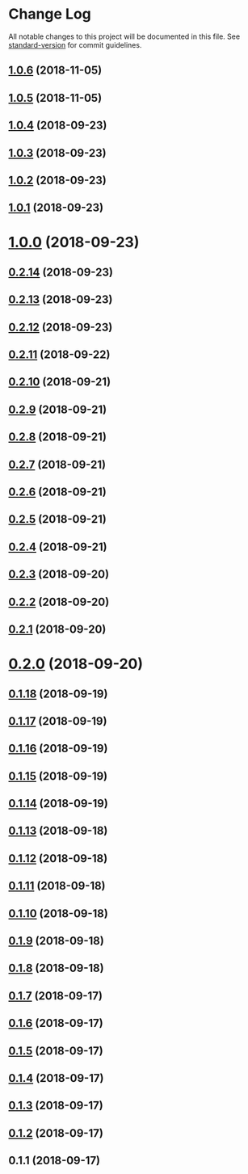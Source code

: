 # Change Log

All notable changes to this project will be documented in this file. See [standard-version](https://github.com/conventional-changelog/standard-version) for commit guidelines.

<a name="1.0.6"></a>
## [1.0.6](https://github.com/svenanders/uJwt/compare/v1.0.5...v1.0.6) (2018-11-05)



<a name="1.0.5"></a>
## [1.0.5](https://github.com/svenanders/uJwt/compare/v1.0.4...v1.0.5) (2018-11-05)



<a name="1.0.4"></a>
## [1.0.4](https://github.com/svenanders/ujwt/compare/v1.0.3...v1.0.4) (2018-09-23)



<a name="1.0.3"></a>
## [1.0.3](https://github.com/svenanders/ujwt/compare/v1.0.2...v1.0.3) (2018-09-23)



<a name="1.0.2"></a>
## [1.0.2](https://github.com/svenanders/ujwt/compare/v1.0.1...v1.0.2) (2018-09-23)



<a name="1.0.1"></a>
## [1.0.1](https://github.com/svenanders/ujwt/compare/v1.0.0...v1.0.1) (2018-09-23)



<a name="1.0.0"></a>
# [1.0.0](https://github.com/svenanders/ujwt/compare/v0.2.14...v1.0.0) (2018-09-23)



<a name="0.2.14"></a>
## [0.2.14](https://github.com/svenanders/ujwt/compare/v0.2.13...v0.2.14) (2018-09-23)



<a name="0.2.13"></a>
## [0.2.13](https://github.com/svenanders/ujwt/compare/v0.2.12...v0.2.13) (2018-09-23)



<a name="0.2.12"></a>
## [0.2.12](https://github.com/svenanders/ujwt/compare/v0.2.11...v0.2.12) (2018-09-23)



<a name="0.2.11"></a>
## [0.2.11](https://github.com/svenanders/ujwt/compare/v0.2.10...v0.2.11) (2018-09-22)



<a name="0.2.10"></a>
## [0.2.10](https://github.com/svenanders/openresty-jwt/compare/v0.2.9...v0.2.10) (2018-09-21)



<a name="0.2.9"></a>
## [0.2.9](https://github.com/svenanders/openresty-jwt/compare/v0.2.8...v0.2.9) (2018-09-21)



<a name="0.2.8"></a>
## [0.2.8](https://github.com/svenanders/openresty-jwt/compare/v0.2.7...v0.2.8) (2018-09-21)



<a name="0.2.7"></a>
## [0.2.7](https://github.com/svenanders/openresty-jwt/compare/v0.2.6...v0.2.7) (2018-09-21)



<a name="0.2.6"></a>
## [0.2.6](https://github.com/svenanders/openresty-jwt/compare/v0.2.5...v0.2.6) (2018-09-21)



<a name="0.2.5"></a>
## [0.2.5](https://github.com/svenanders/openresty-jwt/compare/v0.2.4...v0.2.5) (2018-09-21)



<a name="0.2.4"></a>
## [0.2.4](https://github.com/svenanders/openresty-jwt/compare/v0.2.3...v0.2.4) (2018-09-21)



<a name="0.2.3"></a>
## [0.2.3](https://github.com/svenanders/openresty-jwt/compare/v0.2.2...v0.2.3) (2018-09-20)



<a name="0.2.2"></a>
## [0.2.2](https://github.com/svenanders/openresty-jwt/compare/v0.2.1...v0.2.2) (2018-09-20)



<a name="0.2.1"></a>
## [0.2.1](https://github.com/svenanders/openresty-jwt/compare/v0.2.0...v0.2.1) (2018-09-20)



<a name="0.2.0"></a>
# [0.2.0](https://github.com/svenanders/openresty-jwt/compare/v0.1.18...v0.2.0) (2018-09-20)



<a name="0.1.18"></a>
## [0.1.18](https://github.com/svenanders/openresty-jwt/compare/v0.1.17...v0.1.18) (2018-09-19)



<a name="0.1.17"></a>
## [0.1.17](https://github.com/svenanders/jwt/compare/v0.1.16...v0.1.17) (2018-09-19)



<a name="0.1.16"></a>
## [0.1.16](https://github.com/svenanders/jwt/compare/v0.1.15...v0.1.16) (2018-09-19)



<a name="0.1.15"></a>
## [0.1.15](https://github.com/svenanders/jwt/compare/v0.1.14...v0.1.15) (2018-09-19)



<a name="0.1.14"></a>
## [0.1.14](https://github.com/svenanders/jwt/compare/v0.1.13...v0.1.14) (2018-09-19)



<a name="0.1.13"></a>
## [0.1.13](https://github.com/svenanders/jwt/compare/v0.1.12...v0.1.13) (2018-09-18)



<a name="0.1.12"></a>
## [0.1.12](https://github.com/svenanders/jwt/compare/v0.1.11...v0.1.12) (2018-09-18)



<a name="0.1.11"></a>
## [0.1.11](https://github.com/svenanders/jwt/compare/v0.1.10...v0.1.11) (2018-09-18)



<a name="0.1.10"></a>
## [0.1.10](https://github.com/svenanders/jwt/compare/v0.1.9...v0.1.10) (2018-09-18)



<a name="0.1.9"></a>
## [0.1.9](https://github.com/svenanders/jwt/compare/v0.1.8...v0.1.9) (2018-09-18)



<a name="0.1.8"></a>
## [0.1.8](https://github.com/svenanders/capability-url/compare/v0.1.7...v0.1.8) (2018-09-18)



<a name="0.1.7"></a>
## [0.1.7](https://github.com/svenanders/capability-url/compare/v0.1.6...v0.1.7) (2018-09-17)



<a name="0.1.6"></a>
## [0.1.6](https://github.com/svenanders/capability-url/compare/v0.1.5...v0.1.6) (2018-09-17)



<a name="0.1.5"></a>
## [0.1.5](https://github.com/svenanders/capability-url/compare/v0.1.4...v0.1.5) (2018-09-17)



<a name="0.1.4"></a>
## [0.1.4](https://github.com/svenanders/capability-url/compare/v0.1.3...v0.1.4) (2018-09-17)



<a name="0.1.3"></a>
## [0.1.3](https://github.com/svenanders/capability-url/compare/v0.1.2...v0.1.3) (2018-09-17)



<a name="0.1.2"></a>
## [0.1.2](https://github.com/svenanders/capability-url/compare/v0.1.1...v0.1.2) (2018-09-17)



<a name="0.1.1"></a>
## 0.1.1 (2018-09-17)
